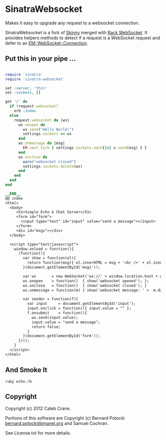 # SinatraWebsocket

Makes it easy to upgrade any request to a websocket connection.

SinatraWebsocket is a fork of [Skinny](https://github.com/sj26/skinny) merged with [Rack WebSocket](https://github.com/imanel/websocket-rack). It provides helpers methods to detect if a request is a WebSocket request and defer to an [EM::WebSocket::Connection](https://github.com/igrigorik/em-websocket).


## Put this in your pipe ...

```ruby

require 'sinatra'
require 'sinatra-websocket'

set :server, 'thin'
set :sockets, []

get '/' do
  if !request.websocket?
    erb :index
  else
    request.websocket do |ws|
      ws.onopen do
        ws.send("Hello World!")
        settings.sockets << ws
      end
      ws.onmessage do |msg|
        EM.next_tick { settings.sockets.each{|s| s.send(msg) } }
      end
      ws.onclose do
        warn("websocket closed")
        settings.sockets.delete(ws)
      end
    end
  end
end

__END__
@@ index
<html>
  <body>
     <h1>Simple Echo & Chat Server</h1>
     <form id="form">
       <input type="text" id="input" value="send a message"></input>
     </form>
     <div id="msgs"></div>
  </body>

  <script type="text/javascript">
    window.onload = function(){
      (function(){
        var show = function(el){
          return function(msg){ el.innerHTML = msg + '<br />' + el.innerHTML; }
        }(document.getElementById('msgs'));

        var ws       = new WebSocket('ws://' + window.location.host + window.location.pathname);
        ws.onopen    = function()  { show('websocket opened'); };
        ws.onclose   = function()  { show('websocket closed'); }
        ws.onmessage = function(m) { show('websocket message: ' +  m.data); };

        var sender = function(f){
          var input     = document.getElementById('input');
          input.onclick = function(){ input.value = "" };
          f.onsubmit    = function(){
            ws.send(input.value);
            input.value = "send a message";
            return false;
          }
        }(document.getElementById('form'));
      })();
    }
  </script>
</html>

```

## And Smoke It

```
ruby echo.rb
```


## Copyright

Copyright (c) 2012 Caleb Crane.

Portions of this software are Copyright (c) Bernard Potocki <bernard.potocki@imanel.org> and Samuel Cochran.

See License.txt for more details.
